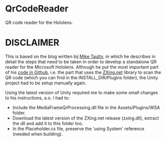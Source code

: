 # QrCodeReader

QR code reader for the Hololens.

# DISCLAIMER

This is based on the blog written bij [Mike Taulty](https://mtaulty.com/2016/12/28/windows-10-uwp-qr-code-scanning-with-zxing-and-hololens), in which he describes in detail the steps that need to be taken in order to develop a standalone QR reader for the Microsoft Hololens. Although he put the most important part of his [code in Github](https://github.com/mtaulty/QrCodes), i.e. the part that uses the [ZXing.net](http://zxingnet.codeplex.com/downloads/get/1643769) library to scan the QR code (which you can find in the INSTALL_DIR/Plugins folder), the Unity project had to be setup manually again.

Using the latest version of Unity required me to make some small changes to his instructions, a.o. I had to:
- Include the MediaFrameQrProcessing.dll file in the Assets/Plugins/WSA folder.
- Download the latest version of the ZXing.net release (zxing.dll), extract the dll and add it to this folder too.
- In the Placeholder.cs file, preserve the 'using System' reference (needed when building).

